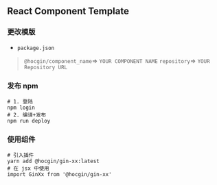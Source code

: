 ## React Component Template

### 更改模版
- `package.json`
> `@hocgin/component_name`=> `YOUR COMPONENT NAME`
> `repository`=> `YOUR Repository URL`

### 发布 npm 
```shell script
# 1. 登陆
npm login
# 2. 编译+发布
npm run deploy
```

### 使用组件
```shell script
# 引入插件
yarn add @hocgin/gin-xx:latest
# 在 jsx 中使用
import GinXx from '@hocgin/gin-xx'
```
